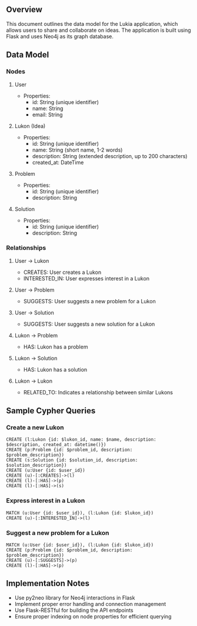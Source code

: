 ## Overview
This document outlines the data model for the Lukia application, which allows users to share and collaborate on ideas. The application is built using Flask and uses Neo4j as its graph database.

## Data Model

### Nodes

1. User
   - Properties:
     - id: String (unique identifier)
     - name: String
     - email: String

2. Lukon (Idea)
   - Properties:
     - id: String (unique identifier)
     - name: String (short name, 1-2 words)
     - description: String (extended description, up to 200 characters)
     - created_at: DateTime

3. Problem
   - Properties:
     - id: String (unique identifier)
     - description: String

4. Solution
   - Properties:
     - id: String (unique identifier)
     - description: String

### Relationships

1. User -> Lukon
   - CREATES: User creates a Lukon
   - INTERESTED_IN: User expresses interest in a Lukon

2. User -> Problem
   - SUGGESTS: User suggests a new problem for a Lukon

3. User -> Solution
   - SUGGESTS: User suggests a new solution for a Lukon

4. Lukon -> Problem
   - HAS: Lukon has a problem

5. Lukon -> Solution
   - HAS: Lukon has a solution

6. Lukon -> Lukon
   - RELATED_TO: Indicates a relationship between similar Lukons

## Sample Cypher Queries

### Create a new Lukon
```cypher
CREATE (l:Lukon {id: $lukon_id, name: $name, description: $description, created_at: datetime()})
CREATE (p:Problem {id: $problem_id, description: $problem_description})
CREATE (s:Solution {id: $solution_id, description: $solution_description})
CREATE (u:User {id: $user_id})
CREATE (u)-[:CREATES]->(l)
CREATE (l)-[:HAS]->(p)
CREATE (l)-[:HAS]->(s)
```

### Express interest in a Lukon
```cypher
MATCH (u:User {id: $user_id}), (l:Lukon {id: $lukon_id})
CREATE (u)-[:INTERESTED_IN]->(l)
```

### Suggest a new problem for a Lukon
```cypher
MATCH (u:User {id: $user_id}), (l:Lukon {id: $lukon_id})
CREATE (p:Problem {id: $problem_id, description: $problem_description})
CREATE (u)-[:SUGGESTS]->(p)
CREATE (l)-[:HAS]->(p)
```

## Implementation Notes
- Use py2neo library for Neo4j interactions in Flask
- Implement proper error handling and connection management
- Use Flask-RESTful for building the API endpoints
- Ensure proper indexing on node properties for efficient querying